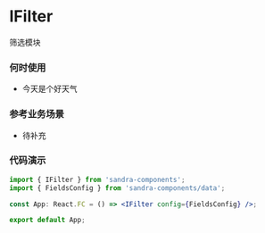 # IFilter

筛选模块

### 何时使用

- 今天是个好天气

### 参考业务场景

- 待补充

### 代码演示

```jsx
import { IFilter } from 'sandra-components';
import { FieldsConfig } from 'sandra-components/data';

const App: React.FC = () => <IFilter config={FieldsConfig} />;

export default App;
```
